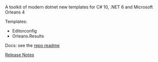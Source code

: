 ﻿A toolkit of modern dotnet new templates for C# 10, .NET 6 and Microsoft Orleans 4

Templates:
- Editorconfig 
- Orleans.Results

Docs: see the [repo readme](https://github.com/Applicita/Modern.CSharp.Templates#readme)

[Release Notes](https://github.com/Applicita/Modern.CSharp.Templates/releases/tag/1-0-0-preview-2)